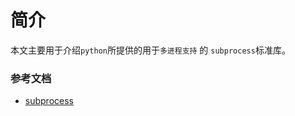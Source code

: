 # 简介

本文主要用于介绍`python`所提供的用于`多进程支持` 的 `subprocess`标准库。

### 参考文档

* [subprocess](https://pymotw.com/3/subprocess/index.html)
